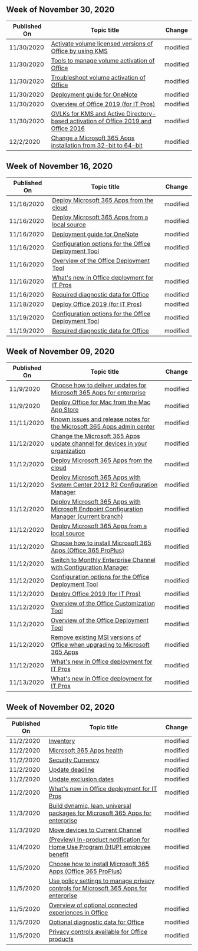 <!-- This file is generated automatically each week. Changes made to this file will be overwritten.-->



## Week of November 30, 2020


| Published On |Topic title | Change |
|------|------------|--------|
| 11/30/2020 | [Activate volume licensed versions of Office by using KMS](/DeployOffice/vlactivation/activate-office-by-using-kms) | modified |
| 11/30/2020 | [Tools to manage volume activation of Office](/DeployOffice/vlactivation/tools-to-manage-volume-activation-of-office) | modified |
| 11/30/2020 | [Troubleshoot volume activation of Office](/DeployOffice/vlactivation/troubleshoot-volume-activation-of-office) | modified |
| 11/30/2020 | [Deployment guide for OneNote](/DeployOffice/deployment-guide-onenote) | modified |
| 11/30/2020 | [Overview of Office 2019 (for IT Pros)](/DeployOffice/office2019/overview) | modified |
| 11/30/2020 | [GVLKs for KMS and Active Directory-based activation of Office 2019 and Office 2016](/DeployOffice/vlactivation/gvlks) | modified |
| 12/2/2020 | [Change a Microsoft 365 Apps installation from 32-bit to 64-bit](/DeployOffice/change-bitness) | modified |


## Week of November 16, 2020


| Published On |Topic title | Change |
|------|------------|--------|
| 11/16/2020 | [Deploy Microsoft 365 Apps from the cloud](/DeployOffice/deploy-microsoft-365-apps-cloud) | modified |
| 11/16/2020 | [Deploy Microsoft 365 Apps from a local source](/DeployOffice/deploy-microsoft-365-apps-local-source) | modified |
| 11/16/2020 | [Deployment guide for OneNote](/DeployOffice/deployment-guide-onenote) | modified |
| 11/16/2020 | [Configuration options for the Office Deployment Tool](/DeployOffice/office-deployment-tool-configuration-options) | modified |
| 11/16/2020 | [Overview of the Office Deployment Tool](/DeployOffice/overview-office-deployment-tool) | modified |
| 11/16/2020 | [What's new in Office deployment for IT Pros](/DeployOffice/whats-new-office-it-pros) | modified |
| 11/16/2020 | [Required diagnostic data for Office](/DeployOffice/privacy/required-diagnostic-data) | modified |
| 11/18/2020 | [Deploy Office 2019 (for IT Pros)](/DeployOffice/office2019/deploy) | modified |
| 11/19/2020 | [Configuration options for the Office Deployment Tool](/DeployOffice/office-deployment-tool-configuration-options) | modified |
| 11/19/2020 | [Required diagnostic data for Office](/DeployOffice/privacy/required-diagnostic-data) | modified |


## Week of November 09, 2020


| Published On |Topic title | Change |
|------|------------|--------|
| 11/9/2020 | [Choose how to deliver updates for Microsoft 365 Apps for enterprise](/DeployOffice/fieldnotes/choose-how-to-deliver-updates) | modified |
| 11/9/2020 | [Deploy Office for Mac from the Mac App Store](/DeployOffice/mac/deploy-mac-app-store) | modified |
| 11/11/2020 | [Known issues and release notes for the Microsoft 365 Apps admin center](/DeployOffice/admincenter/known-issues) | modified |
| 11/12/2020 | [Change the Microsoft 365 Apps update channel for devices in your organization](/DeployOffice/change-update-channels) | modified |
| 11/12/2020 | [Deploy Microsoft 365 Apps from the cloud](/DeployOffice/deploy-microsoft-365-apps-cloud) | modified |
| 11/12/2020 | [Deploy Microsoft 365 Apps with System Center 2012 R2 Configuration Manager](/DeployOffice/deploy-microsoft-365-apps-configuration-manager-2012r2) | modified |
| 11/12/2020 | [Deploy Microsoft 365 Apps with Microsoft Endpoint Configuration Manager (current branch)](/DeployOffice/deploy-microsoft-365-apps-configuration-manager) | modified |
| 11/12/2020 | [Deploy Microsoft 365 Apps from a local source](/DeployOffice/deploy-microsoft-365-apps-local-source) | modified |
| 11/12/2020 | [Choose how to install Microsoft 365 Apps (Office 365 ProPlus)](/DeployOffice/fieldnotes/install-options) | modified |
| 11/12/2020 | [Switch to Monthly Enterprise Channel with Configuration Manager](/DeployOffice/fieldnotes/switch-to-monthly-enterprise-channel) | modified |
| 11/12/2020 | [Configuration options for the Office Deployment Tool](/DeployOffice/office-deployment-tool-configuration-options) | modified |
| 11/12/2020 | [Deploy Office 2019 (for IT Pros)](/DeployOffice/office2019/deploy) | modified |
| 11/12/2020 | [Overview of the Office Customization Tool](/DeployOffice/overview-of-the-office-customization-tool-for-click-to-run) | modified |
| 11/12/2020 | [Overview of the Office Deployment Tool](/DeployOffice/overview-office-deployment-tool) | modified |
| 11/12/2020 | [Remove existing MSI versions of Office when upgrading to Microsoft 365 Apps](/DeployOffice/upgrade-from-msi-version) | modified |
| 11/12/2020 | [What's new in Office deployment for IT Pros](/DeployOffice/whats-new-office-it-pros) | modified |
| 11/13/2020 | [What's new in Office deployment for IT Pros](/DeployOffice/whats-new-office-it-pros) | modified |


## Week of November 02, 2020


| Published On |Topic title | Change |
|------|------------|--------|
| 11/2/2020 | [Inventory](/DeployOffice/admincenter/inventory) | modified |
| 11/2/2020 | [Microsoft 365 Apps health](/DeployOffice/admincenter/microsoft-365-apps-health) | modified |
| 11/2/2020 | [Security Currency](/DeployOffice/admincenter/security-update-status) | modified |
| 11/2/2020 | [Update deadline](/DeployOffice/admincenter/update-deadline) | modified |
| 11/2/2020 | [Update exclusion dates](/DeployOffice/admincenter/update-exclusion-dates) | modified |
| 11/2/2020 | [What's new in Office deployment for IT Pros](/DeployOffice/whats-new-office-it-pros) | modified |
| 11/3/2020 | [Build dynamic, lean, universal packages for Microsoft 365 Apps for enterprise](/DeployOffice/fieldnotes/build-dynamic-lean-universal-packages) | modified |
| 11/3/2020 | [Move devices to Current Channel](/DeployOffice/other/move-devices-current-channel) | modified |
| 11/4/2020 | [(Preview) In-product notification for Home Use Program (HUP) employee benefit](/DeployOffice/other/home-use-program) | modified |
| 11/5/2020 | [Choose how to install Microsoft 365 Apps (Office 365 ProPlus)](/DeployOffice/fieldnotes/install-options) | modified |
| 11/5/2020 | [Use policy settings to manage privacy controls for Microsoft 365 Apps for enterprise](/DeployOffice/privacy/manage-privacy-controls) | modified |
| 11/5/2020 | [Overview of optional connected experiences in Office](/DeployOffice/privacy/optional-connected-experiences) | modified |
| 11/5/2020 | [Optional diagnostic data for Office](/DeployOffice/privacy/optional-diagnostic-data) | modified |
| 11/5/2020 | [Privacy controls available for Office products](/DeployOffice/privacy/products-versions-privacy-controls) | modified |
